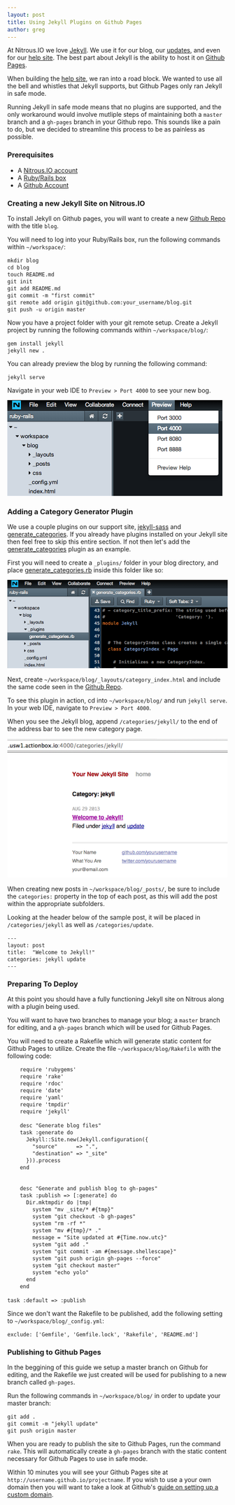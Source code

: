 ```yaml
---
layout: post
title: Using Jekyll Plugins on Github Pages
author: greg
---
```


At Nitrous.IO we love [Jekyll](http://jekyllrb.com/). We use it for our blog, our [updates](http://updates.nitrous.io), and even for our [help site](http://help.nitrous.io). The best part about Jekyll is the ability to host it on [Github Pages](http://pages.github.com/).

When building the [help site](http://help.nitrous.io), we ran into a road block. We wanted to use all the bell and whistles that Jekyll supports, but Github Pages only ran Jekyll in safe mode.

Running Jekyll in safe mode means that no plugins are supported, and the only workaround would involve mutliple steps of maintaining both a `master` branch and a `gh-pages` branch in your Github repo. This sounds like a pain to do, but we decided to streamline this process to be as painless as possible.

### Prerequisites

* A [Nitrous.IO account](https://www.nitrous.io/)
* A [Ruby/Rails box](http://help.nitrous.io/box-new/)
* A [Github Account](https://github.com/)

### Creating a new Jekyll Site on Nitrous.IO

To install Jekyll on Github pages, you will want to create a new [Github Repo](https://github.com/new) with the title `blog`.

You will need to log into your Ruby/Rails box, run the following commands within `~/workspace/`:
<!--break-->
    mkdir blog
    cd blog
    touch README.md
    git init
    git add README.md
    git commit -m "first commit"
    git remote add origin git@github.com:your_username/blog.git
    git push -u origin master

Now you have a project folder with your git remote setup. Create a Jekyll project by running the following commands within `~/workspace/blog/`:

    gem install jekyll
    jekyll new .

You can already preview the blog by running the following command:

    jekyll serve

Navigate in your web IDE to `Preview > Port 4000` to see your new bog.

![Preview Port 4000](/images/preview_port_4000.png)

### Adding a Category Generator Plugin

We use a couple plugins on our support site, [jekyll-sass](https://github.com/euler0/jekyll-sass) and [generate_categories](https://github.com/recurser/jekyll-plugins). If you already have plugins installed on your Jekyll site then feel free to skip this entire section. If not then let's add the [generate_categories](https://github.com/recurser/jekyll-plugins) plugin as an example.

First you will need to create a `_plugins/` folder in your blog directory, and place [generate_categories.rb](https://raw.github.com/recurser/jekyll-plugins/master/generate_categories.rb) inside this folder like so:

![Adding Jekyll Plugin](/images/generate_categories.png)

Next, create `~/workspace/blog/_layouts/category_index.html` and include the same code seen in the [Github Repo](https://raw.github.com/recurser/jekyll-plugins/master/_layouts/category_index.html).

To see this plugin in action, cd into `~/workspace/blog/` and run `jekyll serve`. In your web IDE, navigate to `Preview > Port 4000`. 

When you see the Jekyll blog, append `/categories/jekyll/` to the end of the address bar to see the new category page.

![Jekyll Category Page](/images/jekyll_category.png)

When creating new posts in `~/workspace/blog/_posts/`, be sure to include the `categories:` property in the top of each post, as this will add the post within the appropriate subfolders. 

Looking at the header below of the sample post, it will be placed in `/categories/jekyll` as well as `/categories/update`.

    ---
    layout: post
    title:  "Welcome to Jekyll!"
    categories: jekyll update
    ---

### Preparing To Deploy

At this point you should have a fully functioning Jekyll site on Nitrous along with a plugin being used.

You will want to have two branches to manage your blog; a `master` branch for editing, and a `gh-pages` branch which will be used for Github Pages.

You will need to create a Rakefile which will generate static content for Github Pages to utilize. Create the file `~/workspace/blog/Rakefile` with the following code:

		require 'rubygems'
		require 'rake'
		require 'rdoc'
		require 'date'
		require 'yaml'
		require 'tmpdir'
		require 'jekyll'

		desc "Generate blog files"
		task :generate do
		  Jekyll::Site.new(Jekyll.configuration({
		    "source"      => ".",
		    "destination" => "_site"
		  })).process
		end


		desc "Generate and publish blog to gh-pages"
		task :publish => [:generate] do
		  Dir.mktmpdir do |tmp|
		    system "mv _site/* #{tmp}"
		    system "git checkout -b gh-pages"
		    system "rm -rf *"
		    system "mv #{tmp}/* ."
		    message = "Site updated at #{Time.now.utc}"
		    system "git add ."
		    system "git commit -am #{message.shellescape}"
		    system "git push origin gh-pages --force"
		    system "git checkout master"
		    system "echo yolo"
		  end
		end

    task :default => :publish

Since we don't want the Rakefile to be published, add the following setting to `~/workspace/blog/_config.yml`:

    exclude: ['Gemfile', 'Gemfile.lock', 'Rakefile', 'README.md']

### Publishing to Github Pages

In the beggining of this guide we setup a master branch on Github for editing, and the Rakefile we just created will be used for publishing to a new branch called `gh-pages`.

Run the following commands in `~/workspace/blog/` in order to update your master branch:

    git add .
    git commit -m "jekyll update"
    git push origin master

When you are ready to publish the site to Github Pages, run the command `rake`. This will automatically create a `gh-pages` branch with the static content necessary for Github Pages to use in safe mode.

Within 10 minutes you will see your Github Pages site at `http://username.github.io/projectname`. If you wish to use a your own domain then you will want to take a look at Github's [guide on setting up a custom domain](https://help.github.com/articles/setting-up-a-custom-domain-with-pages).

